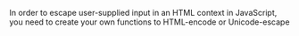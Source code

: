 In order to escape user-supplied input in an HTML context in JavaScript, you need to create your own functions to HTML-encode or Unicode-escape 